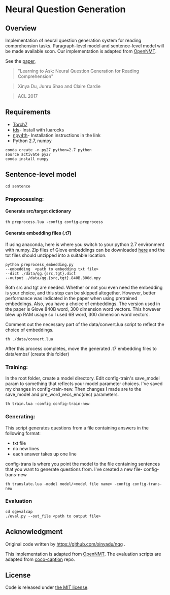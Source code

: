 # Neural Question Generation 

## Overview

Implementation of neural question generation system for reading comprehension tasks. Paragraph-level model and sentence-level model will be made available soon. Our implementation is adapted from [OpenNMT](http://opennmt.net).

See the [paper](https://arxiv.org/abs/1705.00106),
>"Learning to Ask: Neural Question Generation for Reading Comprehension"

>Xinya Du, Junru Shao and Claire Cardie

>ACL 2017

## Requirements

- [Torch7](https://github.com/torch/torch7)
- [tds](https://github.com/torch/tds)- Install with luarocks
- [npy4th](https://github.com/htwaijry/npy4th)- Installation instructions in the
link
- Python 2.7, numpy

```
conda create -n py27 python=2.7 python
source activate py27
conda install numpy
```

## Sentence-level model

```
cd sentence
```

### Preprocessing:

#### Generate src/target dictionary

```
th preprocess.lua -config config-preprocess
```

#### Generate embedding files (.t7)

If using anaconda, here is where you switch to your python 2.7 environment with
numpy. Zip files of Glove embeddings can be downloaded [here](https://github.com/stanfordnlp/GloVe) and the txt files should unzipped into a suitable location.

```
python preprocess_embedding.py 
--embedding  <path to embedding txt file>
--dict ./data/qg.{src,tgt}.dict 
--output ./data/qg.{src,tgt}.840B.300d.npy 
```

Both src and tgt are needed. Whether or not you even need the embedding is
your choice, and this step can be skipped altogether. However, better
performance was indicated in the paper when using pretrained embeddings.
Also, you have a choice of embeddings. The version used in the paper is
Glove 840B word, 300 dimension word vectors. This however blew up RAM usage
so I used 6B word, 300 dimension word vectors.

Comment out the necessary part of the data/convert.lua script to reflect
the choice of embeddings. 

```
th ./data/convert.lua
```

After this process completes, move the generated .t7 embedding files to
data/embs/ (create this folder)


### Training:

In the root folder, create a model directory. Edit config-train's save_model
param to something that reflects your model parameter choices. I've saved my
changes in config-train-new. Then changes I made are to the save_model and
pre_word_vecs_enc(dec) parameters.

```
th train.lua -config config-train-new
```

### Generating:

This script generates questions from a file containing answers in the following
format:

- txt file
- no new lines
- each answer takes up one line

config-trans is where you point the model to the file containing sentences that
you want to generate questions from. I've created a new file- config-trans-new

```
th translate.lua -model model/<model file name> -config config-trans-new
```


### Evaluation

```
cd qgevalcap
./eval.py --out_file <path to output file>
```


## Acknowledgment

Original code written by https://github.com/xinyadu/nqg .

This implementation is adapted from [OpenNMT](http://opennmt.net). The evaluation scripts are adapted from [coco-caption](https://github.com/tylin/coco-caption) repo.

## License

Code is released under [the MIT license](http://opensource.org/licenses/MIT).
